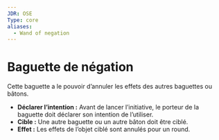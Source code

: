 ```yaml
---
JDR: OSE
Type: core
aliases:
  - Wand of negation
---
```

# Baguette de négation

Cette baguette a le pouvoir d’annuler les effets des autres baguettes ou bâtons.

- **Déclarer l’intention :** Avant de lancer l’initiative, le porteur de la baguette doit déclarer son intention de l’utiliser.
- **Cible :** Une autre baguette ou un autre bâton doit être ciblé.
- **Effet :** Les effets de l’objet ciblé sont annulés pour un round.
